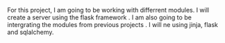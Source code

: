 For this project, I am going to be working with differrent modules. I will create a server using the flask framework . I am also going to be intergrating the modules from previous projects . I will ne using jinja, flask and sqlalchemy.